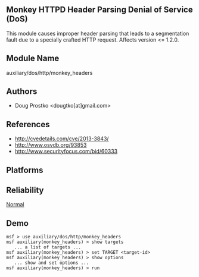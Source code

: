 ## Monkey HTTPD Header Parsing Denial of Service (DoS)

This module causes improper header parsing that leads to a 
segmentation fault due to a specially crafted HTTP request. 
Affects version <= 1.2.0.


## Module Name
auxiliary/dos/http/monkey_headers

## Authors
* Doug Prostko <dougtko[at]gmail.com>


## References
* http://cvedetails.com/cve/2013-3843/
* http://www.osvdb.org/93853
* http://www.securityfocus.com/bid/60333




## Platforms


## Reliability
[Normal](https://github.com/rapid7/metasploit-framework/wiki/Exploit-Ranking)

## Demo

```
msf > use auxiliary/dos/http/monkey_headers
msf auxiliary(monkey_headers) > show targets
   ... a list of targets ...
msf auxiliary(monkey_headers) > set TARGET <target-id>
msf auxiliary(monkey_headers) > show options
   ... show and set options ...
msf auxiliary(monkey_headers) > run
```
    
    